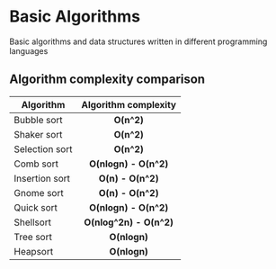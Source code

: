 # Basic Algorithms
Basic algorithms and data structures written in different programming languages

## Algorithm complexity comparison

| Algorithm      | Algorithm complexity    |
| -------------- |:-----------------------:|
| Bubble sort    | **O(n^2)**              |
| Shaker sort    | **O(n^2)**              |
| Selection sort | **O(n^2)**		   |
| Comb sort      | **O(nlogn) - O(n^2)**   |
| Insertion sort | **O(n) - O(n^2)**       |
| Gnome sort	 | **O(n) - O(n^2)**	   |
| Quick sort	 | **O(nlogn) - O(n^2)**   |
| Shellsort	 | **O(nlog^2n) - O(n^2)** |
| Tree sort	 | **O(nlogn)**		   |
| Heapsort	 | **O(nlogn)**		   |
